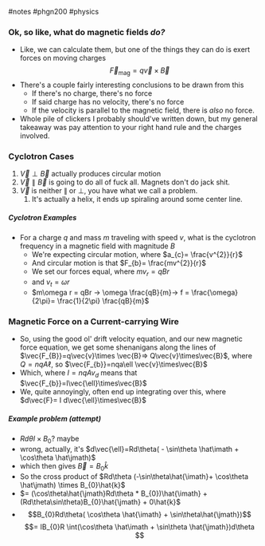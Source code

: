 #notes #phgn200 #physics

### Ok, so like, what do magnetic fields *do?*
- Like, we can calculate them, but one of the things they can do is exert forces on moving charges
$$\vec{F}_{\text{mag}}= q\vec{v}\times \vec{B}$$
- There's a couple fairly interesting conclusions to be drawn from this
	- If there's no charge, there's no force
	- If said charge has no velocity, there's no force
	- If the velocity is parallel to the magnetic field, there is *also* no force.
- Whole pile of clickers I probably should've written down, but my general takeaway was pay attention to your right hand rule and the charges involved.

### Cyclotron Cases
1. $\vec{V} \perp \vec{B}$ actually produces circular motion
2. $\vec{V} \parallel \vec{B}$ is going to do all of fuck all. Magnets don't do jack shit.
3. $\vec{V}$ is neither $\parallel$ or $\perp$, you have what we call a problem.
	1. It's actually a helix, it ends up spiraling around some center line.

##### Cyclotron Examples
- For a charge $q$ and mass $m$ traveling with speed $v$, what is the cyclotron frequency in a magnetic field with magnitude $B$
	- We're expecting circular motion, where $a_{c}= \frac{v^{2}}{r}$
	- And circular motion is that $F_{b}= \frac{mv^{2}}{r}$ 
	- We set our forces equal, where $mv_{r}= qBr$
	- and $v_{t}=\omega r$ 
	- $m\omega r = qBr -> \omega \frac{qB}{m}-> f = \frac{\omega}{2\pi}= \frac{1}{2\pi} \frac{qB}{m}$ 
### Magnetic Force on a Current-carrying Wire
- So, using the good ol' drift velocity equation, and our new magnetic force equation, we get some shenanigans along the lines of $\vec{F_{B}}=q\vec{v}\times \vec{B}=> Q\vec{v}\times\vec{B}$, where $Q=nqA\ell$, so $\vec{F_{b}}=nqa\ell \vec{v}\times\vec{B}$
- Which, where $I = nqAv_{d}$ means that $\vec{F_{b}}=I\vec{\ell}\times\vec{B}$
- We, quite annoyingly, often end up integrating over this, where $d\vec{F}= I d\vec{\ell}\times\vec{B}$

##### Example problem (attempt)
- $Rd\theta I \times B_{0}$? maybe
- wrong, actually, it's $d\vec{\ell}=Rd\theta( - \sin\theta \hat\imath + \cos\theta \hat\jmath)$ 
- which then gives $\vec{B} = B_{0}\hat{k}$ 
- So the cross product of $Rd\theta (-\sin\theta\hat{\imath}+ \cos\theta \hat\jmath) \times B_{0}\hat{k}$
- $= (\cos\theta\hat{\jmath}Rd\theta * B_{0})\hat{\imath} + (Rd\theta\sin\theta)B_{0}\hat{\jmath} + 0\hat{k}$
- $$B_{0}Rd\theta( \cos\theta \hat{\imath} + \sin\theta\hat{\jmath})$$
$$= IB_{0}R \int(\cos\theta \hat\imath + \sin\theta \hat{\jmath})d\theta $$
